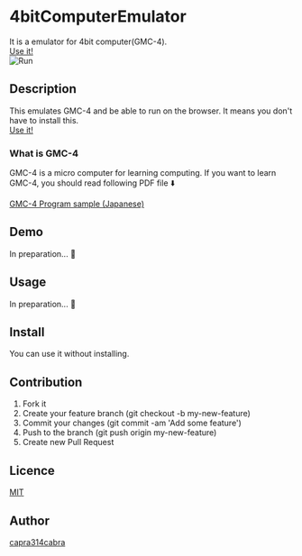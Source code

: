# 4bitComputerEmulator

It is a emulator for 4bit computer(GMC-4).  
[Use it!](https://capra314cabra.github.io/4bitComputerEmulator/index.html)  
![Run](https://github.com/capra314cabra/ImageForREADME/blob/master/4bitComputerEmulator/UseImage.png)

## Description

This emulates GMC-4 and be able to run on the browser.
It means you don't have to install this.   
[Use it!](https://capra314cabra.github.io/4bitComputerEmulator/index.html)

### What is GMC-4

GMC-4 is a micro computer for learning computing.
If you want to learn GMC-4, you should read following PDF file :arrow_down:

[GMC-4 Program sample (Japanese)](http://otonanokagaku.net/magazine/vol24/pdf/vol24manual.pdf)

## Demo

In preparation... :construction_worker:

## Usage

In preparation... :construction_worker:

## Install

You can use it without installing.

## Contribution

1. Fork it
2. Create your feature branch (git checkout -b my-new-feature)
3. Commit your changes (git commit -am 'Add some feature')
4. Push to the branch (git push origin my-new-feature)
5. Create new Pull Request

## Licence

[MIT](https://github.com/capra314cabra/4bitComputerEmulator/blob/master/LICENCE)

## Author

[capra314cabra](https://github.com/capra314cabra)
